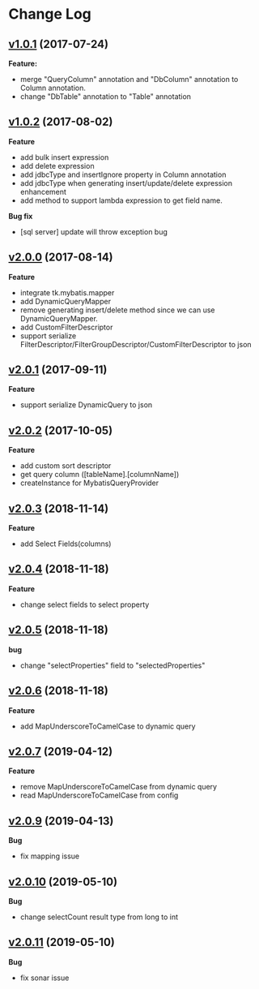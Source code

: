 # Change Log

## [v1.0.1](https://github.com/wz2cool/mybatis-dynamic-query/tree/v1.0.1) (2017-07-24)

**Feature:**
- merge "QueryColumn" annotation and "DbColumn" annotation to Column annotation.
- change "DbTable" annotation to "Table" annotation

## [v1.0.2](https://github.com/wz2cool/mybatis-dynamic-query/tree/v1.0.1) (2017-08-02)
**Feature**
- add bulk insert expression
- add delete expression
- add jdbcType and insertIgnore property in Column annotation
- add jdbcType when generating insert/update/delete expression enhancement
- add method to support lambda expression to get field name.

**Bug fix**
- [sql server] update will throw exception bug

## [v2.0.0](https://github.com/wz2cool/mybatis-dynamic-query/tree/v2.0.0) (2017-08-14)
**Feature**
- integrate tk.mybatis.mapper
- add DynamicQueryMapper
- remove generating insert/delete method since we can use DynamicQueryMapper.
- add CustomFilterDescriptor
- support serialize FilterDescriptor/FilterGroupDescriptor/CustomFilterDescriptor to json

## [v2.0.1](https://github.com/wz2cool/mybatis-dynamic-query/tree/v2.0.1) (2017-09-11)
**Feature**
- support serialize DynamicQuery to json

## [v2.0.2](https://github.com/wz2cool/mybatis-dynamic-query/tree/v2.0.2) (2017-10-05)
**Feature**
- add custom sort descriptor
- get query column ([tableName].[columnName])
- createInstance for MybatisQueryProvider 

## [v2.0.3](https://github.com/wz2cool/mybatis-dynamic-query/tree/v2.0.3) (2018-11-14)
**Feature**
- add Select Fields(columns)

## [v2.0.4](https://github.com/wz2cool/mybatis-dynamic-query/tree/v2.0.4) (2018-11-18)
**Feature**
- change select fields to select property

## [v2.0.5](https://github.com/wz2cool/mybatis-dynamic-query/tree/v2.0.5) (2018-11-18)
**bug**
- change "selectProperties" field to "selectedProperties"

## [v2.0.6](https://github.com/wz2cool/mybatis-dynamic-query/tree/v2.0.6) (2018-11-18)
**Feature**
- add MapUnderscoreToCamelCase to dynamic query

## [v2.0.7](https://github.com/wz2cool/mybatis-dynamic-query/tree/v2.0.7) (2019-04-12)
**Feature**
- remove MapUnderscoreToCamelCase from dynamic query
- read MapUnderscoreToCamelCase from config

## [v2.0.9](https://github.com/wz2cool/mybatis-dynamic-query/tree/v2.0.9) (2019-04-13)
**Bug**
- fix mapping issue

## [v2.0.10](https://github.com/wz2cool/mybatis-dynamic-query/tree/v2.0.10) (2019-05-10)
**Bug**
- change selectCount result type from long to int

## [v2.0.11](https://github.com/wz2cool/mybatis-dynamic-query/tree/v2.0.10) (2019-05-10)
**Bug**
- fix sonar issue